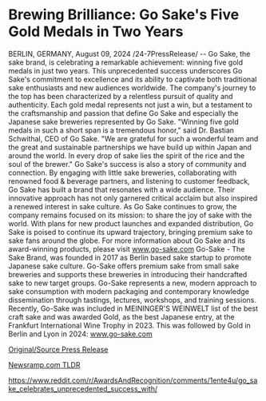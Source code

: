 # Brewing Brilliance: Go Sake's Five Gold Medals in Two Years

BERLIN, GERMANY, August 09, 2024 /24-7PressRelease/ -- Go Sake, the sake brand, is celebrating a remarkable achievement: winning five gold medals in just two years. This unprecedented success underscores Go Sake's commitment to excellence and its ability to captivate both traditional sake enthusiasts and new audiences worldwide.  The company's journey to the top has been characterized by a relentless pursuit of quality and authenticity. Each gold medal represents not just a win, but a testament to the craftsmanship and passion that define Go Sake and especially the Japanese sake breweries represented by Go Sake.  "Winning five gold medals in such a short span is a tremendous honor," said Dr. Bastian Schwithal, CEO of Go Sake. "We are grateful for such a wonderful team and the great and sustainable partnerships we have build up within Japan and around the world. In every drop of sake lies the spirit of the rice and the soul of the brewer."  Go Sake's success is also a story of community and connection. By engaging with little sake breweries, collaborating with renowned food & beverage partners, and listening to customer feedback, Go Sake has built a brand that resonates with a wide audience. Their innovative approach has not only garnered critical acclaim but also inspired a renewed interest in sake culture.  As Go Sake continues to grow, the company remains focused on its mission: to share the joy of sake with the world. With plans for new product launches and expanded distribution, Go Sake is poised to continue its upward trajectory, bringing premium sake to sake fans around the globe.  For more information about Go Sake and its award-winning products, please visit www.go-sake.com  Go-Sake - The Sake Brand, was founded in 2017 as Berlin based sake startup to promote Japanese sake culture. Go-Sake offers premium sake from small sake breweries and supports these breweries in introducing their handcrafted sake to new target groups. Go-Sake represents a new, modern approach to sake consumption with modern packaging and contemporary knowledge dissemination through tastings, lectures, workshops, and training sessions. Recently, Go-Sake was included in MEININGER'S WEINWELT list of the best craft sake and was awarded Gold, as the best Japanese entry, at the Frankfurt International Wine Trophy in 2023. This was followed by Gold in Berlin and Lyon in 2024: www.go-sake.com 

[Original/Source Press Release](https://www.24-7pressrelease.com/press-release/513246/brewing-brilliance-go-sakes-five-gold-medals-in-two-years)
                    

[Newsramp.com TLDR](None) 

https://www.reddit.com/r/AwardsAndRecognition/comments/1ente4u/go_sake_celebrates_unprecedented_success_with/